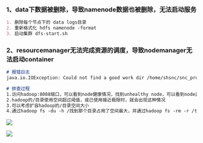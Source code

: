 ### 1、data下数据被删除，导致namenode数据也被删除，无法启动服务
```markdown
1. 删除每个节点下的 data logs目录
2. 重新格式化 hdfs namenode -format
3. 启动集群 dfs-start.sh
```

### 2、resourcemanager无法完成资源的调度，导致nodemanager无法启动container
```markdown
# 报错日志
java.io.IOException: Could not find a good work dir /home/shsnc/snc_product/hadoop/data/tmp/nm-local-dir/usercache/hdfs/appcache/application_1749524722166_0002/container_1749524722166_0002_01_000002 for container container_1749524722166_0002_01_000002

# 排查过程
1.访问hadoop:8088端口，可以看到node健康情况，找到unhealthy node，可以看到node异常情况
2.hadoop的/目录使用空间超过阈值，或已使用接近极限时，就会出现这种情况
3.可以考虑扩容hadoop的/目录空间大小
4.通过hadoop fs -du -h /找到那个目录占用了空间最大，并通过hadoop fs -rm -r /test删除目录来释放空间
```

![](https://cdn.nlark.com/yuque/0/2025/png/29476003/1749535854219-a3af249b-d25c-48fd-929c-8bf7a1a6b795.png)

![](https://cdn.nlark.com/yuque/0/2025/png/29476003/1749536352885-4bcf55cd-b2b7-4ac4-ac8a-6f2df785f2a5.png)

